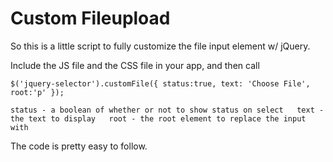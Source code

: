 # Custom Fileupload

So this is a little script to fully customize the file input element w/ jQuery.

Include the JS file and the CSS file in your app, and then call  

` $('jquery-selector').customFile({ status:true, text: 'Choose File', root:'p' });  `

` status - a boolean of whether or not to show status on select  
text - the text to display  
root - the root element to replace the input with  `

The code is pretty easy to follow.
